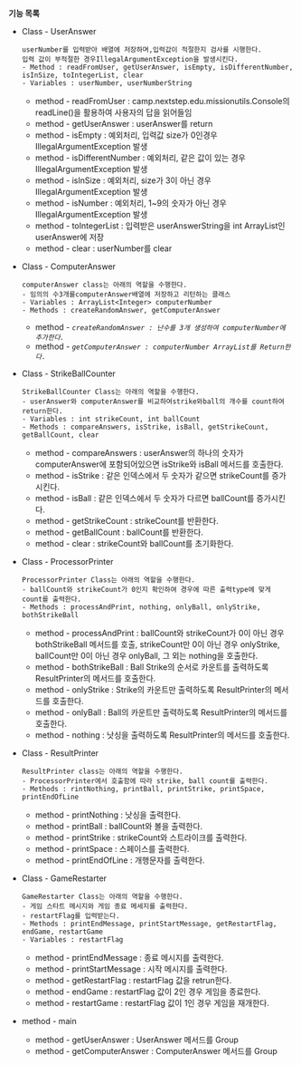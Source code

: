 **기능 목록**
- Class - UserAnswer

    ```
    userNumber를 입력받아 배열에 저장하며,입력값이 적절한지 검사를 시행한다.
    입력 값이 부적절한 경우IllegalArgumentException을 발생시킨다.
    - Method : readFromUser, getUserAnswer, isEmpty, isDifferentNumber, isInSize, toIntegerList, clear
    - Variables : userNumber, userNumberString
    ```

  - method - readFromUser : camp.nextstep.edu.missionutils.Console의 readLine()을 활용하여 사용자의 답을 읽어들임
  - method - getUserAnswer : userAnswer를 return
  - method - isEmpty : 예외처리, 입력값 size가 0인경우 IllegalArgumentException 발생
  - method - isDifferentNumber : 예외처리, 같은 값이 있는 경우 IllegalArgumentException 발생
  - method - isInSize : 예외처리, size가 3이 아닌 경우 IllegalArgumentException 발생
  - method - isNumber : 예외처리, 1~9의 숫자가 아닌 경우 IllegalArgumentException 발생
  - method - toIntegerList : 입력받은 userAnswerString을 int ArrayList인 userAnswer에 저장
  - method - clear : userNumber를 clear

- Class - ComputerAnswer

  ```
  computerAnswer class는 아래의 역할을 수행한다.
  - 임의의 수3개를computerAnswer배열에 저장하고 리턴하는 클래스
  - Variables : ArrayList<Integer> computerNumber
  - Methods : createRandomAnswer, getComputerAnswer
  ```

    - method - *`createRandomAnswer : 난수를 3개 생성하여 computerNumber에 추가한다.`*
    - method - *`getComputerAnswer : computerNumber ArrayList를 Return한다.`*

- Class - StrikeBallCounter

    ```
    StrikeBallCounter Class는 아래의 역할을 수행한다.
    - userAnswer와 computerAnswer를 비교하여strike와ball의 개수를 count하여 return한다.
    - Variables : int strikeCount, int ballCount
    - Methods : compareAnswers, isStrike, isBall, getStrikeCount, getBallCount, clear
    ```

  - method - compareAnswers : userAnswer의 하나의 숫자가 computerAnswer에 포함되어있으면 isStrike와 isBall 메서드를 호출한다.
  - method - isStrike : 같은 인덱스에서 두 숫자가 같으면 strikeCount를 증가시킨다.
  - method - isBall : 같은 인덱스에서 두 숫자가 다르면 ballCount를 증가시킨다.
  - method - getStrikeCount : strikeCount를 반환한다.
  - method - getBallCount : ballCount를 반환한다.
  - method - clear : strikeCount와 ballCount를 초기화한다.

- Class - ProcessorPrinter

    ```
    ProcessorPrinter Class는 아래의 역할을 수행한다.
    - ballCount와 strikeCount가 0인지 확인하여 경우에 따른 출력type에 맞게 count를 출력한다.
    - Methods : processAndPrint, nothing, onlyBall, onlyStrike, bothStrikeBall
    ```

  - method - processAndPrint : ballCount와 strikeCount가 0이 아닌 경우 bothStrikeBall 메서드를 호출, strikeCount만 0이 아닌 경우 onlyStrike, ballCount만 0이 아닌 경우 onlyBall, 그 외는 nothing을 호출한다.
  - method - bothStrikeBall : Ball Strike의 순서로 카운트를 출력하도록 ResultPrinter의 메서드를 호출한다.
  - method - onlyStrike : Strike의 카운트만 출력하도록 ResultPrinter의 메서드를 호출한다.
  - method - onlyBall : Ball의 카운트만 출력하도록 ResultPrinter의 메서드를 호출한다.
  - method - nothing : 낫싱을 출력하도록 ResultPrinter의 메서드를 호출한다.

- Class - ResultPrinter

    ```
    ResultPrinter class는 아래의 역할을 수행한다.
    - ProcessorPrinter에서 호출함에 따라 strike, ball count를 출력한다.
    - Methods : rintNothing, printBall, printStrike, printSpace, printEndOfLine
    ```

  - method - printNothing : 낫싱을 출력한다.
  - method - printBall : ballCount와 볼을 출력한다.
  - method - printStrike : strikeCount와 스트라이크를 출력한다.
  - method - printSpace : 스페이스를 출력한다.
  - method - printEndOfLine : 개행문자를 출력한다.

- Class - GameRestarter

    ```
    GameRestarter Class는 아래의 역할을 수행한다.
    - 게임 스타트 메시지와 게임 종료 메세지를 출력한다.
    - restartFlag를 입력받는다.
    - Methods : printEndMessage, printStartMessage, getRestartFlag, endGame, restartGame
    - Variables : restartFlag
    ```

  - method - printEndMessage : 종료 메시지를 출력한다.
  - method - printStartMessage : 시작 메시지를 출력한다.
  - method - getRestartFlag : restartFlag 값을 retrun한다.
  - method - endGame : restartFlag 값이 2인 경우 게임을 종료한다.
  - method - restartGame : restartFlag 값이 1인 경우 게임을 재개한다.

- method - main
  - method - getUserAnswer : UserAnswer 메서드를 Group
  - method - getComputerAnswer : ComputerAnswer 메서드를 Group